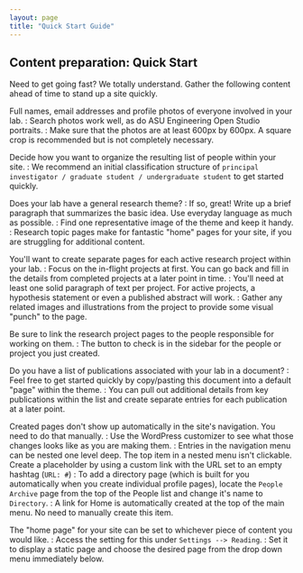 ```yaml
---
layout: page
title: "Quick Start Guide"
---
```


## Content preparation: Quick Start ##
Need to get going fast? We totally understand. Gather the following content ahead of time to stand up a site quickly.

Full names, email addresses and profile photos of everyone involved in your lab.
: Search photos work well, as do ASU Engineering Open Studio portraits.
: Make sure that the photos are at least 600px by 600px. A square crop is recommended but is not completely necessary.

Decide how you want to organize the resulting list of people within your site.
: We recommend an initial classification structure of `principal investigator / graduate student / undergraduate student` to get started quickly.

Does your lab have a general research theme?
: If so, great! Write up a brief paragraph that summarizes the basic idea. Use everyday language as much as possible.
: Find one representative image of the theme and keep it handy.
: Research topic pages make for fantastic "home" pages for your site, if you are struggling for additional content.

You'll want to create separate pages for each active research project within your lab.
: Focus on the in-flight projects at first. You can go back and fill in the details from completed projects at a later point in time.
: You'll need at least one solid paragraph of text per project. For active projects, a hypothesis statement or even a published abstract will work.
: Gather any related images and illustrations from the project to provide some visual "punch" to the page.

Be sure to link the research project pages to the people responsible for working on them.
: The button to check is in the sidebar for the people or project you just created.

Do you have a list of publications associated with your lab in a document?
: Feel free to get started quickly by copy/pasting this document into a default "page" within the theme.
: You can pull out additional details from key publications within the list and create separate entries for each publication at a later point.

Created pages don't show up automatically in the site's navigation. You need to do that manually.
: Use the WordPress customizer to see what those changes looks like as you are making them.
: Entries in the navigation menu can be nested one level deep. The top item in a nested menu isn't clickable. Create a placeholder by using a custom link with the URL set to an empty hashtag (`URL: #`)
: To add a directory page (which is built for you automatically when you create individual profile pages), locate the `People Archive` page from the top of the People list and change it's name to `Directory`.
: A link for Home is automatically created at the top of the main menu. No need to manually create this item.

The "home page" for your site can be set to whichever piece of content you would like.
: Access the setting for this under `Settings --> Reading`.
: Set it to display a static page and choose the desired page from the drop down menu immediately below.
